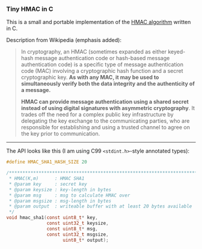 ### Tiny HMAC in C

This is a small and portable implementation of the [HMAC algorithm](https://en.wikipedia.org/wiki/HMAC) written in C.

Description from Wikipedia (emphasis added):

> In cryptography, an HMAC (sometimes expanded as either keyed-hash message authentication code or hash-based message authentication code) is a specific type of message authentication code (MAC) involving a cryptographic hash function and a secret cryptographic key. **As with any MAC, it may be used to simultaneously verify both the data integrity and the authenticity of a message.**
> 
> **HMAC can provide message authentication using a shared secret instead of using digital signatures with asymmetric cryptography**. It trades off the need for a complex public key infrastructure by delegating the key exchange to the communicating parties, who are responsible for establishing and using a trusted channel to agree on the key prior to communication.

---

The API looks like this (I am using C99 `<stdint.h>`-style annotated types):

```C
#define HMAC_SHA1_HASH_SIZE 20

/***********************************************************************'
 * HMAC(K,m)      : HMAC SHA1
 * @param key     : secret key
 * @param keysize : key-length in bytes
 * @param msg     : msg to calculate HMAC over
 * @param msgsize : msg-length in bytes
 * @param output  : writeable buffer with at least 20 bytes available
 */
void hmac_sha1(const uint8_t* key, 
               const uint32_t keysize,
               const uint8_t* msg,
               const uint32_t msgsize,
                     uint8_t* output);
```
